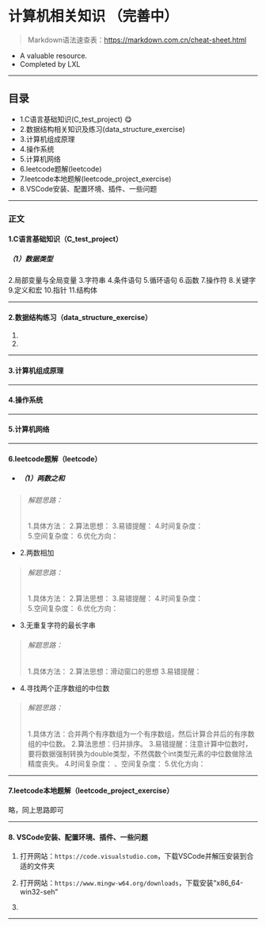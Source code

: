 # 计算机相关知识 （完善中）
>Markdown语法速查表：https://markdown.com.cn/cheat-sheet.html
- A valuable resource.
- Completed by LXL

---
## 目录
- 1.C语言基础知识(C_test_project) :yum:
- 2.数据结构相关知识及练习(data_structure_exercise)
- 3.计算机组成原理
- 4.操作系统
- 5.计算机网络
- 6.leetcode题解(leetcode)
- 7.leetcode本地题解(leetcode_project_exercise)
- 8.VSCode安装、配置环境、插件、一些问题

---
### 正文
#### 1.**C语言基础知识（C_test_project）**
##### （1）数据类型

2.局部变量与全局变量
3.字符串
4.条件语句
5.循环语句
6.函数
7.操作符
8.关键字
9.定义和宏
10.指针
11.结构体

---
#### 2.**数据结构练习（data_structure_exercise）**
1.
2.


---
#### 3.计算机组成原理

---
#### 4.操作系统

---
#### 5.计算机网络

---
#### 6.**leetcode题解（leetcode）**
- ##### （1）两数之和
>###### 解题思路：
>1.具体方法：
>2.算法思想：
>3.易错提醒：
>4.时间复杂度：  
>5.空间复杂度：
>6.优化方向：
- 2.两数相加
>###### 解题思路：
>1.具体方法：
>2.算法思想：
>3.易错提醒：
>4.时间复杂度：  
>5.空间复杂度：
>6.优化方向：

- 3.无重复字符的最长字串
>###### 解题思路：
>1.具体方法：
>2.算法思想：滑动窗口的思想
>3.易错提醒：
- 4.寻找两个正序数组的中位数
>###### 解题思路：
>1.具体方法：合并两个有序数组为一个有序数组，然后计算合并后的有序数组的中位数。
>2.算法思想：归并排序。
>3.易错提醒：注意计算中位数时，要将数据强制转换为double类型，不然偶数个int类型元素的中位数做除法精度丧失。
>4.时间复杂度：  、空间复杂度：
>5.优化方向：

---
#### 7.**leetcode本地题解（leetcode_project_exercise）**

略，同上思路即可

---
#### 8. **VSCode安装、配置环境、插件、一些问题**

   1. 打开网站：`https://code.visualstudio.com`，下载VSCode并解压安装到合适的文件夹
 
   2. 打开网站：`https://www.mingw-w64.org/downloads`，下载安装“x86_64-win32-seh”
   3.
---
